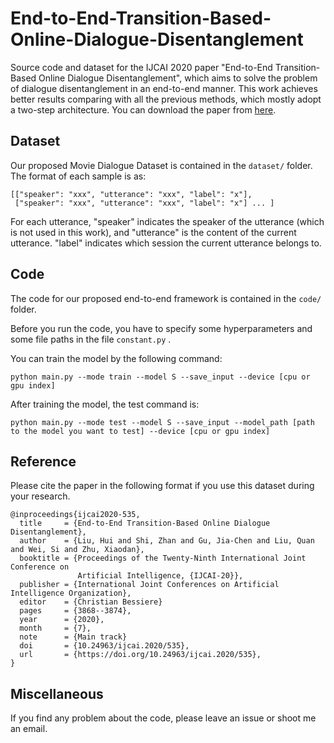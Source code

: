 # End-to-End-Transition-Based-Online-Dialogue-Disentanglement

Source code and dataset for the IJCAI 2020 paper "End-to-End Transition-Based Online Dialogue Disentanglement", which aims to solve the problem of dialogue disentanglement in an end-to-end manner. This work achieves better results comparing with all the previous methods, which mostly adopt a two-step architecture. You can download the paper from [here](https://www.ijcai.org/proceedings/2020/0535.pdf).

## Dataset

Our proposed Movie Dialogue Dataset is contained in the ``dataset/`` folder. 
The format of each sample is as:

	[["speaker": "xxx", "utterance": "xxx", "label": "x"], 
	 ["speaker": "xxx", "utterance": "xxx", "label": "x"] ... ]

For each utterance, "speaker" indicates the speaker of the utterance (which is not used in this work), and "utterance" is the content of the current utterance. "label" indicates which session the current utterance belongs to.

## Code

The code for our proposed end-to-end framework is contained in the ``code/`` folder.

Before you run the code, you have to specify some hyperparameters and some file paths in the file ``constant.py`` .

You can train the model by the following command:

	python main.py --mode train --model S --save_input --device [cpu or gpu index]

After training the model, the test command is:

	python main.py --mode test --model S --save_input --model_path [path to the model you want to test] --device [cpu or gpu index]

## Reference

Please cite the paper in the following format if you use this dataset during your research.

	@inproceedings{ijcai2020-535,
      title     = {End-to-End Transition-Based Online Dialogue Disentanglement},
      author    = {Liu, Hui and Shi, Zhan and Gu, Jia-Chen and Liu, Quan and Wei, Si and Zhu, Xiaodan},
      booktitle = {Proceedings of the Twenty-Ninth International Joint Conference on
                   Artificial Intelligence, {IJCAI-20}},
      publisher = {International Joint Conferences on Artificial Intelligence Organization},             
      editor    = {Christian Bessiere}  
      pages     = {3868--3874},
      year      = {2020},
      month     = {7},
      note      = {Main track}
      doi       = {10.24963/ijcai.2020/535},
      url       = {https://doi.org/10.24963/ijcai.2020/535},
    }


## Miscellaneous

If you find any problem about the code, please leave an issue or shoot me an email.

